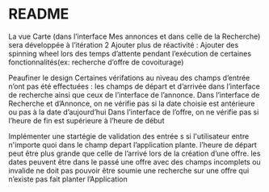 # README #

La vue Carte (dans l’interface Mes annonces et dans celle de la Recherche) sera développée à l’itération 2 
Ajouter plus de réactivité :
Ajouter des spinning wheel lors des temps d’attente pendant l’exécution de certaines fonctionnalités(ex: recherche d’offre de covoiturage)

Peaufiner le design
Certaines vérifations au niveau des champs d’entrée n’ont pas été effectuées :
les champs de départ et d’arrivée dans l’interface de recherche ainsi que ceux de l’interface de l’annonce. 
Dans l’interface de Recherche et d’Annonce, on ne vérifie pas si la date choisie est antérieure ou pas à la date d’aujourd’hui
Dans l’interface de l’offre, on ne vérifie pas si l’heure de fin est supérieure à l’heure de début

Implémenter une startégie de validation des entrée s
si l'utilisateur entre n'importe quoi dans le champ depart l’application plante.
l’heure de départ peut être plus grande que celle de l’arrivé lors de la création d’une offre.
les dates peuvent être dans le passé
une offre avec des champs incomplets ou invalide ne doit pas pouvoir être soumie
une recherche sur une offre qui n’existe pas fait planter l’Application




